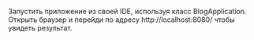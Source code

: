 Запустить приложение из своей IDE, используя класс BlogApplication. Открыть браузер и перейди по адресу http://localhost:8080/ чтобы увидеть результат.
